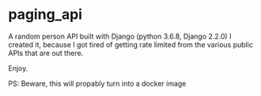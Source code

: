 # paging_api
A random person API built with Django (python 3.6.8, Django 2.2.0)
I created it, because I got tired of getting rate limited from the various public APIs that are out there.

Enjoy.

PS: Beware, this will propably turn into a docker image
